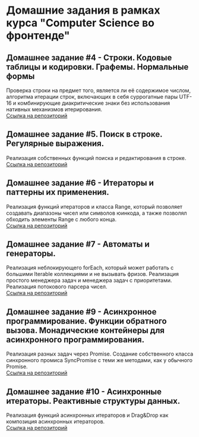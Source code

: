 # Домашние задания в рамках курса "Computer Science во фронтенде"
## Домашнее задание #4 - Строки. Кодовые таблицы и кодировки. Графемы. Нормальные формы
Проверка строки на предмет того, является ли её содержимое числом, алгоритма итерации строк, включающих в себя суррогатные пары UTF-16 и комбинирующие диакритические знаки без использования нативных механизмов итерирования.\
[Ссылка на репозиторий](https://github.com/Urooook/CSFrontend/tree/main/HW4/src)

## Домашнее задание #5. Поиск в строке. Регулярные выражения.
Реализация собственных функций поиска и редактирования в строке.\
[Ссылка на репозиторий](https://github.com/Urooook/CSFrontend/tree/main/HW5/src)

## Домашнее задание #6 - Итераторы и паттерны их применения.

Реализация функций итераторов и класса Range, который позволяет создавать диапазоны чисел или символов юинкода, а также позволял обходить элементы Range с любого конца.\
[Ссылка на репозиторий](https://github.com/Urooook/CSFrontend/tree/main/HW6)

## Домашнее задание #7 - Автоматы и генераторы.

Реализация неблокирующего forEach, который может работать с большими Iterable коллекциями и не вызывать фризов. Реализация простого менеджера задач и менеджера задач с приоритетами. Реализация потокового парсера чисел.\
[Ссылка на репозиторий](https://github.com/Urooook/CSFrontend/tree/main/HW7/src)

## Домашнее задание #9 - Асинхронное программирование. Функции обратного вызова. Монадические контейнеры для асинхронного программирования.

Реализация разных задач через Promise. Создание собственного класса синхронного промиса SyncPromise с теми же методами, как у обычного Promise.\
[Ссылка на репозиторий](https://github.com/Urooook/CSFrontend/tree/main/HW9/src)

## Домашнее задание #10 - Асинхронные итераторы. Реактивные структуры данных.
Реализация функций асинхронных итераторов и Drag&Drop как композиция асинхронных итераторов.\
[Ссылка на репозиторий](https://github.com/Urooook/CSFrontend/tree/main/HW10)
